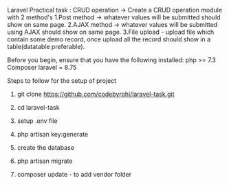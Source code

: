 Laravel Practical task :
CRUD operation -> Create a CRUD operation module with 2 method's
1.Post method -> whatever values will be submitted should show on same page.
2.AJAX method -> whatever values will be submitted using AJAX should show on same page.
3.File upload - upload file which contain some demo record, once upload all the record should show in a table(datatable preferable).

Before you begin, ensure that you have the following installed:
php >= 7.3
Composer
laravel = 8.75

Steps to follow for the setup of project
1) git clone https://github.com/codebyrohi/laravel-task.git

2) cd laravel-task

3) setup .env file

4) php artisan key:generate

5) create the database

5) php artisan migrate

6)  composer update - to add vendor folder


